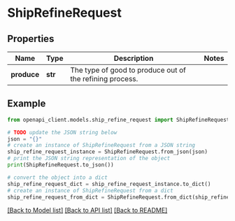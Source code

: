 # ShipRefineRequest


## Properties

Name | Type | Description | Notes
------------ | ------------- | ------------- | -------------
**produce** | **str** | The type of good to produce out of the refining process. | 

## Example

```python
from openapi_client.models.ship_refine_request import ShipRefineRequest

# TODO update the JSON string below
json = "{}"
# create an instance of ShipRefineRequest from a JSON string
ship_refine_request_instance = ShipRefineRequest.from_json(json)
# print the JSON string representation of the object
print(ShipRefineRequest.to_json())

# convert the object into a dict
ship_refine_request_dict = ship_refine_request_instance.to_dict()
# create an instance of ShipRefineRequest from a dict
ship_refine_request_from_dict = ShipRefineRequest.from_dict(ship_refine_request_dict)
```
[[Back to Model list]](../README.md#documentation-for-models) [[Back to API list]](../README.md#documentation-for-api-endpoints) [[Back to README]](../README.md)


